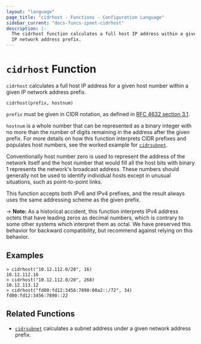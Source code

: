 ```yaml
---
layout: "language"
page_title: "cidrhost - Functions - Configuration Language"
sidebar_current: "docs-funcs-ipnet-cidrhost"
description: |-
  The cidrhost function calculates a full host IP address within a given
  IP network address prefix.
---
```


# `cidrhost` Function

`cidrhost` calculates a full host IP address for a given host number within
a given IP network address prefix.

```hcl
cidrhost(prefix, hostnum)
```

`prefix` must be given in CIDR notation, as defined in
[RFC 4632 section 3.1](https://tools.ietf.org/html/rfc4632#section-3.1).

`hostnum` is a whole number that can be represented as a binary integer with
no more than the number of digits remaining in the address after the given
prefix. For more details on how this function interprets CIDR prefixes and
populates host numbers, see the worked example for
[`cidrsubnet`](./cidrsubnet.html).

Conventionally host number zero is used to represent the address of the
network itself and the host number that would fill all the host bits with
binary 1 represents the network's broadcast address. These numbers should
generally not be used to identify individual hosts except in unusual
situations, such as point-to-point links.

This function accepts both IPv6 and IPv4 prefixes, and the result always uses
the same addressing scheme as the given prefix.

-> **Note:** As a historical accident, this function interprets IPv4 address
octets that have leading zeros as decimal numbers, which is contrary to some
other systems which interpret them as octal. We have preserved this behavior
for backward compatibility, but recommend against relying on this behavior.

## Examples

```
> cidrhost("10.12.112.0/20", 16)
10.12.112.16
> cidrhost("10.12.112.0/20", 268)
10.12.113.12
> cidrhost("fd00:fd12:3456:7890:00a2::/72", 34)
fd00:fd12:3456:7890::22
```

## Related Functions

* [`cidrsubnet`](./cidrsubnet.html) calculates a subnet address under a given
  network address prefix.
